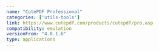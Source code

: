 ```yaml
---
name: "CutePDF Professional"
categories: ['utils-tools']
link: https://www.cutepdf.com/products/cutepdf/pro.asp
compatibility: emulation
versionFrom: "4.0.1.6"
type: applications
---
```


